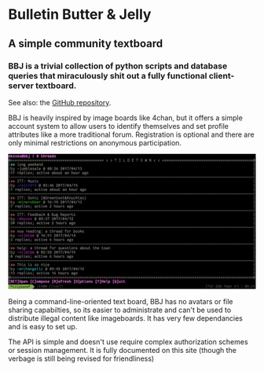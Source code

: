 # Bulletin Butter & Jelly
## A simple community textboard
### BBJ is a trivial collection of python scripts and database queries that miraculously shit out a fully functional client-server textboard.

See also: the [GitHub repository](https://github.com/desvox/bbj).

BBJ is heavily inspired by image boards like 4chan, but it offers a simple
account system to allow users to identify themselves and set profile
attributes like a more traditional forum. Registration is optional and there
are only minimal restrictions on anonymous participation.

![screenshot](img/screenshot.png)

Being a command-line-oriented text board, BBJ has no avatars or file sharing
capabilties, so its easier to administrate and can't be used to distribute illegal
content like imageboards. It has very few dependancies and is easy to set up.

The API is simple and doesn't use require complex authorization schemes or session management.
It is fully documented on this site (though the verbage is still being revised for friendliness)

